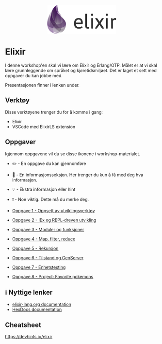 <p align="center">
  <img src="./img/elixir_logo.png">
</p>


# Elixir

I denne workshop'en skal vi lære om Elixir og Erlang/OTP. Målet er at vi skal lære grunnleggende om språket og kjøretidsmiljøet. Det er laget et sett med oppgaver du kan jobbe med.

 Presentasjonen finner i lenken under.

## Verktøy

Disse verktøyene trenger du for å komme i gang:

* Elixir
* VSCode med ElixirLS extension

## Oppgaver

Igjennom oppgavene vil du se disse ikonene i workshop-materialet. 

- :pencil2: - En oppgave du kan gjennomføre
- :book: - En informasjonsseksjon. Her trenger du kun å få med deg hva informasjon.
- :bulb: - Ekstra informasjon eller hint
- :exclamation: - Noe viktig. Dette må du merke deg.

- [Oppgave 1 - Oppsett av utviklingsverktøy](./oppgave1.md)
- [Oppgave 2 - IEx og REPL-dreven utvikling](./oppgave2.md)
- [Oppgave 3 - Moduler og funksjoner](./oppgave3.md)
- [Oppgave 4 - Map, filter, reduce](./oppgave4.md)
- [Oppgave 5 - Rekursjon](./oppgave5.md)
- [Oppgave 6 - Tilstand og GenServer](./oppgave6.md)
- [Oppgave 7 - Enhetstesting](./oppgave7.md)
- [Oppgave 8 - Project: Favorite pokemons](./oppgave8.md)

## :information_source: Nyttige lenker
- [elixir-lang.org documentation](https://elixir-lang.org/getting-started/introduction.html)
- [HexDocs documentation](https://hexdocs.pm/elixir/Kernel.html)

## Cheatsheet
https://devhints.io/elixir